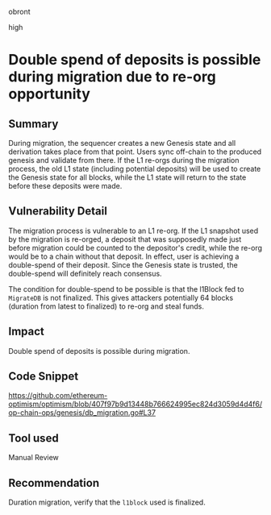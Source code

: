 obront

high

# Double spend of deposits is possible during migration due to re-org opportunity

## Summary

During migration, the sequencer creates a new Genesis state and all derivation takes place from that point. Users sync off-chain to the produced genesis and validate from there. If the L1 re-orgs during the migration process, the old L1 state (including potential deposits) will be used to create the Genesis state for all blocks, while the L1 state will return to the state before these deposits were made.

## Vulnerability Detail

The migration process is vulnerable to an L1 re-org. If the L1 snapshot used by the migration is re-orged, a deposit that was supposedly made just before migration could be counted to the depositor's credit, while the re-org would be to a chain without that deposit. In effect, user is achieving a double-spend of their deposit. Since the Genesis state is trusted, the double-spend will definitely reach consensus. 

The condition for double-spend to be possible is that the l1Block fed to `MigrateDB` is not finalized. This gives attackers potentially 64 blocks (duration from latest to finalized) to re-org and steal funds. 

## Impact

Double spend of deposits is possible during migration.

## Code Snippet

https://github.com/ethereum-optimism/optimism/blob/407f97b9d13448b766624995ec824d3059d4d4f6/op-chain-ops/genesis/db_migration.go#L37

## Tool used

Manual Review

## Recommendation

Duration migration, verify that the `l1block` used is finalized.